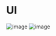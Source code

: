 # UI

![image](https://github.com/user-attachments/assets/8ad9a989-3bac-493b-83c1-f3200b632e34)
![image](https://github.com/user-attachments/assets/d6e5fa78-8bd9-4036-b799-5859f3caa687)
